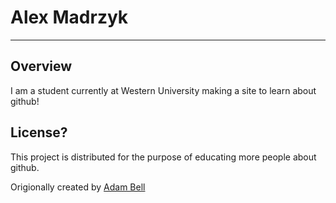 # Alex Madrzyk
***
## Overview
	
I am a student currently at Western University making a site to learn about github!


## License?

This project is distributed for the purpose of educating more people about github.

Origionally created by [Adam Bell](b3ll.github.com)
